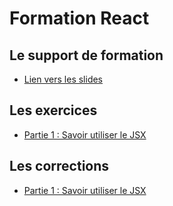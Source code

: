 # Formation React

## Le support de formation

- [Lien vers les slides](https://slides.com/davidjegat-1/react-support/fullscreen)

## Les exercices

- [Partie 1 : Savoir utiliser le JSX](./assets/exos/exo1.md)

## Les corrections

- [Partie 1 : Savoir utiliser le JSX](./assets/correction/exo1.md)
